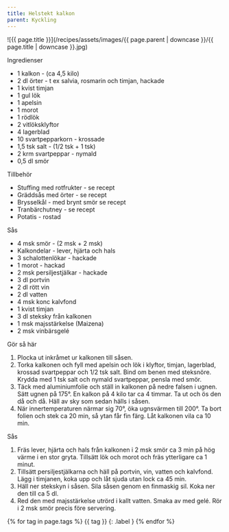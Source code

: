 ```yaml
---
title: Helstekt kalkon
parent: Kyckling
---
```

![{{ page.title }}](/recipes/assets/images/{{ page.parent | downcase }}/{{ page.title | downcase }}.jpg)

Ingredienser

- 1 kalkon - (ca 4,5 kilo)
- 2 dl örter - t ex salvia, rosmarin och timjan, hackade
- 1 kvist timjan
- 1 gul lök
- 1 apelsin
- 1 morot
- 1 rödlök
- 2 vitlöksklyftor
- 4 lagerblad
- 10 svartpepparkorn - krossade
- 1,5 tsk salt - (1/2 tsk + 1 tsk)
- 2 krm svartpeppar - nymald
- 0,5 dl smör

Tillbehör

- Stuffing med rotfrukter - se recept
- Gräddsås med örter - se recept
- Brysselkål - med brynt smör se recept
- Tranbärchutney - se recept
- Potatis - rostad

Sås

- 4 msk smör - (2 msk + 2 msk)
- Kalkondelar - lever, hjärta och hals
- 3 schalottenlökar - hackade
- 1 morot - hackad
- 2 msk persiljestjälkar - hackade
- 3 dl portvin
- 2 dl rött vin
- 2 dl vatten
- 4 msk konc kalvfond
- 1 kvist timjan
- 3 dl steksky från kalkonen
- 1 msk majsstärkelse (Maizena)
- 2 msk vinbärsgelé

Gör så här

1. Plocka ut inkråmet ur kalkonen till såsen.
2. Torka kalkonen och fyll med apelsin och lök i klyftor, timjan, lagerblad, krossad svartpeppar och 1/2 tsk salt. Bind om benen med steksnöre. Krydda med 1 tsk salt och nymald svartpeppar, pensla med smör.
3. Täck med aluminiumfolie och ställ in kalkonen på nedre falsen i ugnen. Sätt ugnen på 175°. En kalkon på 4 kilo tar ca 4 timmar. Ta ut och ös den då och då. Häll av sky som sedan hälls i såsen.
4. När innertemperaturen närmar sig 70°, öka ugnsvärmen till 200°. Ta bort folien och stek ca 20 min, så ytan får fin färg. Låt kalkonen vila ca 10 min.

Sås

1. Fräs ­lever, hjärta och hals från kalkonen i 2 msk smör ca 3 min på hög värme i en stor gryta. Tillsätt lök och morot och fräs ytterligare ca 1 minut.
2. Tillsätt persiljestjälkarna och häll på portvin, ­vin, vatten och kalvfond. Lägg i timjanen, koka upp och låt sjuda utan lock ca 45 min.
3. Häll ner stekskyn i såsen. Sila såsen genom en finmaskig sil. Koka ner den till ca 5 dl.
4. Red den med majsstärkelse utrörd i kallt vatten. Smaka av med gelé. Rör i 2 msk smör precis före servering.

{% for tag in page.tags %}
{{ tag }}
{: .label }
{% endfor %}
